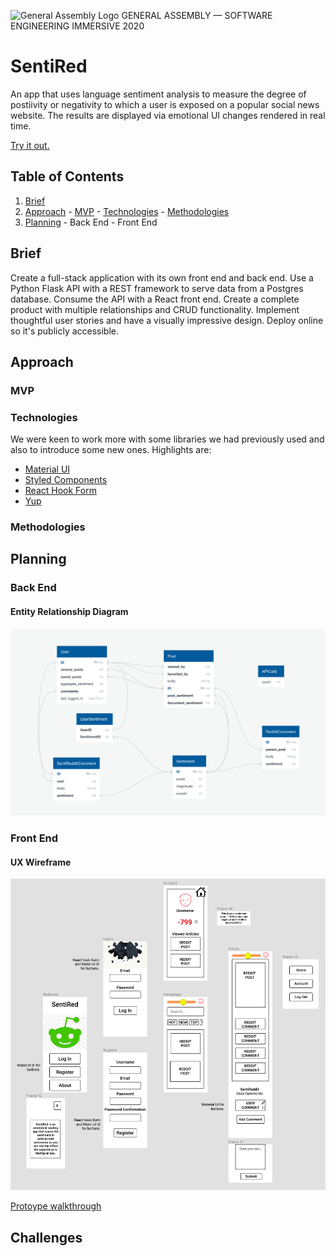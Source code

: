 ![General Assembly Logo](https://cloud.githubusercontent.com/assets/40461/8183776/469f976e-1432-11e5-8199-6ac91363302b.png) GENERAL ASSEMBLY — SOFTWARE ENGINEERING IMMERSIVE 2020

# SentiRed

An app that uses language sentiment analysis to measure the degree of postiivity or negativity to which a user is exposed on a popular social news website. The results are displayed via emotional UI changes rendered in real time.

[Try it out.](https://sentired.herokuapp.com)

## Table of Contents

1. [Brief](https://github.com/alicnik/sentired#brief)
2. [Approach](https://github.com/alicnik/sentired#brief)
       - [MVP](https://github.com/alicnik/sentired#mvp)
       - [Technologies](https://github.com/alicnik/sentired#technologies)
       - [Methodologies](https://github.com/alicnik/sentired#methodologies)
3. [Planning](https://github.com/alicnik/sentired#planning)
       - Back End
       - Front End

## Brief

Create a full-stack application with its own front end and back end. Use a Python Flask API with a REST framework to serve data from a Postgres database. Consume the API with a React front end. Create a complete product with multiple relationships and CRUD functionality. Implement thoughtful user stories and have a visually impressive design. Deploy online so it's publicly accessible.

## Approach

### MVP

### Technologies

We were keen to work more with some libraries we had previously used and also to introduce some new ones. Highlights are:

- [Material UI](https://github.com/mui-org/material-ui)
- [Styled Components](https://github.com/styled-components/styled-components)
- [React Hook Form](https://github.com/react-hook-form/react-hook-form)
- [Yup](https://github.com/jquense/yup)

### Methodologies

## Planning

### Back End

#### Entity Relationship Diagram

![Entity Relationship Diagram](https://github.com/alicnik/sentired/blob/master/readme_files/erd.png)

### Front End

#### UX Wireframe

![Figma Wireframe](https://github.com/alicnik/sentired/blob/master/readme_files/wireframe.png)

[Protoype walkthrough](https://www.figma.com/proto/qMXz70ReXQMZww9bNPr2C8/SentiRed-Wireframe?node-id=1%3A52&viewport=611%2C495%2C0.24284692108631134&scaling=scale-down)



## Challenges



